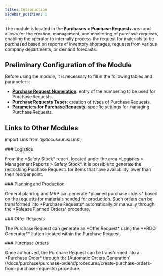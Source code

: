 ```yaml
---
title: Introduction 
sidebar_position: 1
---
```


The module is located in the **Purchases > Purchase Requests** area and allows for the creation, management, and monitoring of purchase requests, enabling the operator to internally process the request for materials to be purchased based on reports of inventory shortages, requests from various company departments, or demand forecasts.

## **Preliminary Configuration of the Module**

Before using the module, it is necessary to fill in the following tables and parameters:     
- [**Purchase Request Numeration**](/docs/configurations/tables/fluentis-numerations): entry of the numbering to be used for Purchase Requests.       
- [**Purchase Requests Types**](/docs/configurations/tables/purchase/purchase-request-type): creation of types of Purchase Requests.
- [**Parameters for Purchase Requests**](/docs/configurations/parameters/purchase/purchase-requests-parameters): specific settings for managing Purchase Requests.

## **Links to Other Modules**

import Link from '@docusaurus/Link';

<div className="cardContainer">
    <div className="card">
###     <Link to="/docs/logistics/warehouse/management-reports/safety-stock-execution">Logistics</Link>
        <p>From the *Safety Stock* report, located under the area *Logistics > Management Reports > Safety Stock*, it is possible to generate the restocking Purchase Requests for items that have availability lower than their reorder point.  </p>
    </div>
    <div className="card">
###     <Link to="/docs/planning/ms-master-scheduling/planned-orders/procedures/release-planned-orders#richieste-dacquisto">Planning and Production</Link>
        <p>General planning and MRP can generate *planned purchase orders* based on the requests for materials needed for production. Such orders can be transformed into *Purchase Requests* automatically or manually through the *Release Planned Orders* procedure.</p>
    </div>
</div>
<div className="cardContainer">
    <div className="card">
###     <Link to="/docs/purchase/offer-request/settings">Offer Requests</Link>
        <p>The Purchase Request can generate an *Offer Request* using the **RDO Generator** button located within the Purchase Request. </p>
    </div>
    <div className="card">
###     <Link to="/docs/purchase/purchase-orders/general-overview">Purchase Orders</Link>
        <p>Once authorized, the Purchase Request can be transformed into a *Purchase Order* through the [Automatic Orders Generation](/docs/purchase/purchase-orders/procedures/create-purchase-orders-from-purchase-requests) procedure.</p>
    </div>
</div>
